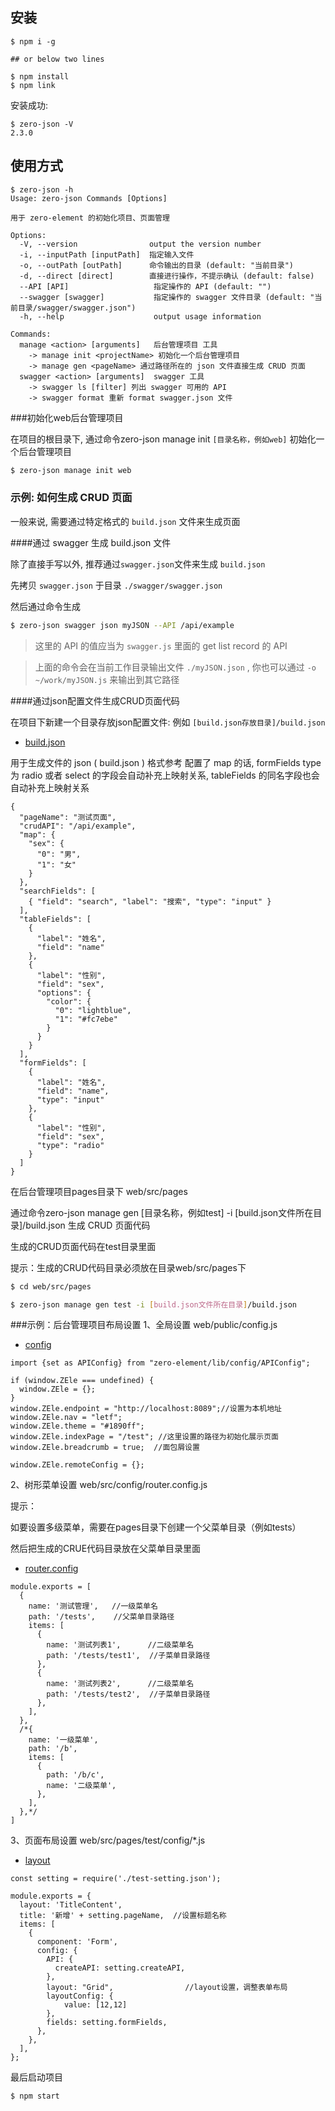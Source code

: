 ## 安装

``` shell
$ npm i -g 

## or below two lines

$ npm install
$ npm link
```

安装成功:

``` shell
$ zero-json -V
2.3.0
```

## 使用方式

``` 
$ zero-json -h
Usage: zero-json Commands [Options]

用于 zero-element 的初始化项目、页面管理

Options:
  -V, --version                output the version number
  -i, --inputPath [inputPath]  指定输入文件
  -o, --outPath [outPath]      命令输出的目录 (default: "当前目录")
  -d, --direct [direct]        直接进行操作，不提示确认 (default: false)
  --API [API]                   指定操作的 API (default: "")
  --swagger [swagger]           指定操作的 swagger 文件目录 (default: "当前目录/swagger/swagger.json")
  -h, --help                    output usage information

Commands:
  manage <action> [arguments]   后台管理项目 工具
    -> manage init <projectName> 初始化一个后台管理项目
    -> manage gen <pageName> 通过路径所在的 json 文件直接生成 CRUD 页面
  swagger <action> [arguments]  swagger 工具
    -> swagger ls [filter] 列出 swagger 可用的 API
    -> swagger format 重新 format swagger.json 文件
```
###初始化web后台管理项目

在项目的根目录下, 通过命令zero-json manage init `[目录名称，例如web]` 初始化一个后台管理项目

``` bash
$ zero-json manage init web 
```

### 示例: 如何生成 CRUD 页面

一般来说, 需要通过特定格式的 `build.json` 文件来生成页面

####通过 swagger 生成 build.json 文件

除了直接手写以外, 推荐通过`swagger.json`文件来生成 `build.json`

先拷贝 `swagger.json` 于目录 `./swagger/swagger.json` 

然后通过命令生成

``` bash
$ zero-json swagger json myJSON --API /api/example
```

> 这里的 API 的值应当为 `swagger.js` 里面的 get list record 的 API

> 上面的命令会在当前工作目录输出文件 `./myJSON.json` , 你也可以通过 `-o ~/work/myJSON.js` 来输出到其它路径

####通过json配置文件生成CRUD页面代码

在项目下新建一个目录存放json配置文件: 例如 `[build.json存放目录]/build.json`

 - [build.json](../zero-json/build.json.md)
 
 用于生成文件的 json ( build.json ) 格式参考
 配置了 map 的话, formFields type 为 radio 或者 select 的字段会自动补充上映射关系, tableFields 的同名字段也会自动补充上映射关系
 ``` 
 {
   "pageName": "测试页面",
   "crudAPI": "/api/example",
   "map": {
     "sex": {
       "0": "男",
       "1": "女"
     }
   },
   "searchFields": [
     { "field": "search", "label": "搜索", "type": "input" }
   ],
   "tableFields": [
     {
       "label": "姓名",
       "field": "name"
     },
     {
       "label": "性别",
       "field": "sex",
       "options": {
         "color": {
           "0": "lightblue",
           "1": "#fc7ebe"
         }
       }
     }
   ],
   "formFields": [
     {
       "label": "姓名",
       "field": "name",
       "type": "input"
     },
     {
       "label": "性别",
       "field": "sex",
       "type": "radio"
     }
   ]
 }
 ```

在后台管理项目pages目录下 web/src/pages

通过命令zero-json manage gen [目录名称，例如test] -i [build.json文件所在目录]/build.json 生成 CRUD 页面代码
  
生成的CRUD页面代码在test目录里面
  
提示：生成的CRUD代码目录必须放在目录web/src/pages下

``` bash
$ cd web/src/pages

$ zero-json manage gen test -i [build.json文件所在目录]/build.json 
```

###示例：后台管理项目布局设置
1、全局设置  web/public/config.js
- [config](../zero-json/config.md)

``` 
import {set as APIConfig} from "zero-element/lib/config/APIConfig";

if (window.ZEle === undefined) {
  window.ZEle = {};
}
window.ZEle.endpoint = "http://localhost:8089";//设置为本机地址
window.ZEle.nav = "letf";
window.ZEle.theme = "#1890ff";
window.ZEle.indexPage = "/test"; //这里设置的路径为初始化展示页面
window.ZEle.breadcrumb = true;  //面包屑设置

window.ZEle.remoteConfig = {};
```

2、树形菜单设置  web/src/config/router.config.js

提示：

如要设置多级菜单，需要在pages目录下创建一个父菜单目录（例如tests）

然后把生成的CRUE代码目录放在父菜单目录里面

- [router.config](../zero-json/router.config.md)
``` 
module.exports = [
  {
    name: '测试管理',   //一级菜单名
    path: '/tests',    //父菜单目录路径
    items: [
      {
        name: '测试列表1',      //二级菜单名
        path: '/tests/test1',  //子菜单目录路径
      },
      {
        name: '测试列表2',      //二级菜单名
        path: '/tests/test2',  //子菜单目录路径    
      },
    ],
  },
  /*{
    name: '一级菜单',
    path: '/b',
    items: [
      {
        path: '/b/c',
        name: '二级菜单',
      },
    ],
  },*/
]
```
3、页面布局设置 web/src/pages/test/config/*.js

- [layout](../zero-json/layout.md)

``` 
const setting = require('./test-setting.json');

module.exports = {
  layout: 'TitleContent',
  title: '新增' + setting.pageName,  //设置标题名称
  items: [
    {
      component: 'Form',
      config: {
        API: {
          createAPI: setting.createAPI,
        },
		layout: "Grid",                //layout设置，调整表单布局     
		layoutConfig: {
			value: [12,12]
		},
        fields: setting.formFields,
      },
    },
  ],
};
```

最后启动项目
``` 
$ npm start

